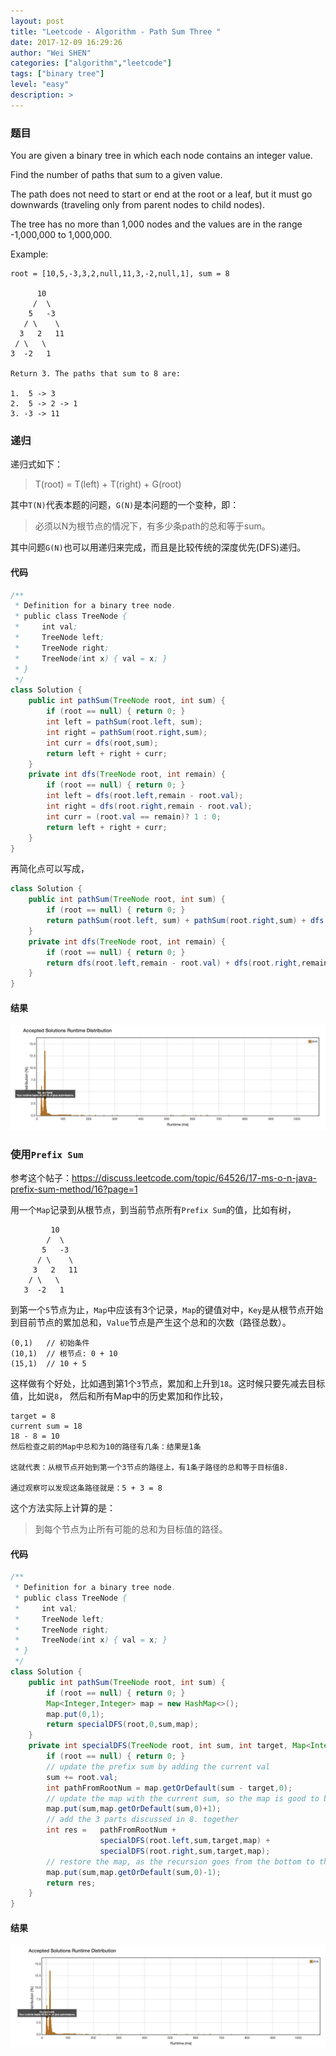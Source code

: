 ```yaml
---
layout: post
title: "Leetcode - Algorithm - Path Sum Three "
date: 2017-12-09 16:29:26
author: "Wei SHEN"
categories: ["algorithm","leetcode"]
tags: ["binary tree"]
level: "easy"
description: >
---
```


### 题目
You are given a binary tree in which each node contains an integer value.

Find the number of paths that sum to a given value.

The path does not need to start or end at the root or a leaf, but it must go downwards (traveling only from parent nodes to child nodes).

The tree has no more than 1,000 nodes and the values are in the range -1,000,000 to 1,000,000.

Example:
```
root = [10,5,-3,3,2,null,11,3,-2,null,1], sum = 8

      10
     /  \
    5   -3
   / \    \
  3   2   11
 / \   \
3  -2   1

Return 3. The paths that sum to 8 are:

1.  5 -> 3
2.  5 -> 2 -> 1
3. -3 -> 11
```

### 递归
递归式如下：
> T(root) = T(left) + T(right) + G(root)

其中`T(N)`代表本题的问题，`G(N)`是本问题的一个变种，即：
> 必须以N为根节点的情况下，有多少条path的总和等于sum。

其中问题`G(N)`也可以用递归来完成，而且是比较传统的深度优先(DFS)递归。

#### 代码
```java
/**
 * Definition for a binary tree node.
 * public class TreeNode {
 *     int val;
 *     TreeNode left;
 *     TreeNode right;
 *     TreeNode(int x) { val = x; }
 * }
 */
class Solution {
    public int pathSum(TreeNode root, int sum) {
        if (root == null) { return 0; }
        int left = pathSum(root.left, sum);
        int right = pathSum(root.right,sum);
        int curr = dfs(root,sum);
        return left + right + curr;
    }
    private int dfs(TreeNode root, int remain) {
        if (root == null) { return 0; }
        int left = dfs(root.left,remain - root.val);
        int right = dfs(root.right,remain - root.val);
        int curr = (root.val == remain)? 1 : 0;
        return left + right + curr;
    }
}
```

再简化点可以写成，
```java
class Solution {
    public int pathSum(TreeNode root, int sum) {
        if (root == null) { return 0; }
        return pathSum(root.left, sum) + pathSum(root.right,sum) + dfs(root,sum);
    }
    private int dfs(TreeNode root, int remain) {
        if (root == null) { return 0; }
        return dfs(root.left,remain - root.val) + dfs(root.right,remain - root.val) + ((root.val == remain)? 1 : 0);
    }
}
```

#### 结果
![path-sum-three-1](/images/leetcode/path-sum-three-1.png)


### 使用`Prefix Sum`
参考这个帖子：<https://discuss.leetcode.com/topic/64526/17-ms-o-n-java-prefix-sum-method/16?page=1>

用一个`Map`记录到从根节点，到当前节点所有`Prefix Sum`的值，比如有树，
```
         10
        /  \
       5   -3
      / \    \
     3   2   11
    / \   \
   3  -2   1
```
到第一个`5`节点为止，`Map`中应该有3个记录，`Map`的键值对中，`Key`是从根节点开始到目前节点的累加总和，`Value`节点是产生这个总和的次数（路径总数）。
```
(0,1)   // 初始条件
(10,1)  // 根节点: 0 + 10
(15,1)  // 10 + 5
```
这样做有个好处，比如遇到第1个`3`节点，累加和上升到`18`。这时候只要先减去目标值，比如说`8`，
然后和所有Map中的历史累加和作比较，
```
target = 8
current sum = 18
18 - 8 = 10
然后检查之前的Map中总和为10的路径有几条：结果是1条

这就代表：从根节点开始到第一个3节点的路径上，有1条子路径的总和等于目标值8.

通过观察可以发现这条路径就是：5 + 3 = 8
```

这个方法实际上计算的是：
> 到每个节点为止所有可能的总和为目标值的路径。


#### 代码
```java
/**
 * Definition for a binary tree node.
 * public class TreeNode {
 *     int val;
 *     TreeNode left;
 *     TreeNode right;
 *     TreeNode(int x) { val = x; }
 * }
 */
class Solution {
    public int pathSum(TreeNode root, int sum) {
        if (root == null) { return 0; }
        Map<Integer,Integer> map = new HashMap<>();
        map.put(0,1);
        return specialDFS(root,0,sum,map);
    }
    private int specialDFS(TreeNode root, int sum, int target, Map<Integer,Integer> map) {
        if (root == null) { return 0; }
        // update the prefix sum by adding the current val
        sum += root.val;
        int pathFromRootNum = map.getOrDefault(sum - target,0);
        // update the map with the current sum, so the map is good to be passed to the next recursion
        map.put(sum,map.getOrDefault(sum,0)+1);
        // add the 3 parts discussed in 8. together
        int res =   pathFromRootNum +
                    specialDFS(root.left,sum,target,map) +
                    specialDFS(root.right,sum,target,map);
        // restore the map, as the recursion goes from the bottom to the top
        map.put(sum,map.getOrDefault(sum,0)-1);
        return res;
    }
}
```

#### 结果
![path-sum-three-2](/images/leetcode/path-sum-three-2.png)

